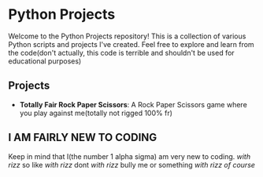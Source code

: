 # Python Projects

Welcome to the Python Projects repository! This is a collection of various Python scripts and projects I've created. Feel free to explore and learn from the code(don't actually, this code is terrible and shouldn't be used for educational purposes)

## Projects

- **Totally Fair Rock Paper Scissors**: A Rock Paper Scissors game where you play against me(totally not rigged 100% fr)

## I AM FAIRLY NEW TO CODING

Keep in mind that I(the number 1 alpha sigma) am very new to coding. 
*with rizz*
so like
*with rizz*
dont
*with rizz*
bully me or something
*with rizz of course*
